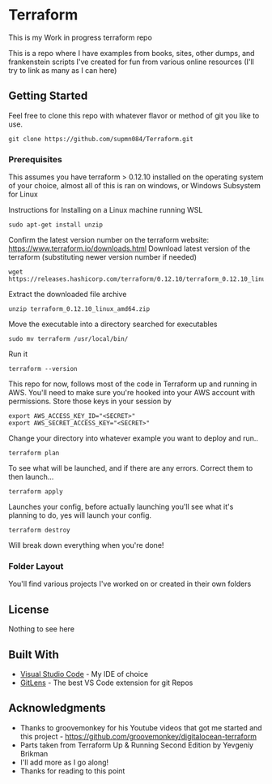 # Terraform
This is my Work in progress terraform repo

This is a repo where I have examples from books, sites, other dumps, and  frankenstein scripts I've created for fun from various online resources (I'll try to link as many as I can here)

## Getting Started

Feel free to clone this repo with whatever flavor or method of git you like to use. 

```
git clone https://github.com/supmn084/Terraform.git
```

### Prerequisites

This assumes you have terraform  > 0.12.10 installed on the operating system of your choice, almost all of this is ran on windows, or Windows Subsystem for Linux

Instructions for Installing on a Linux machine running WSL

```
sudo apt-get install unzip
```
Confirm the latest version number on the terraform website:
 https://www.terraform.io/downloads.html
Download latest version of the terraform (substituting newer version number if needed)
```
wget https://releases.hashicorp.com/terraform/0.12.10/terraform_0.12.10_linux_amd64.zip
```
Extract the downloaded file archive

```
unzip terraform_0.12.10_linux_amd64.zip
```
Move the executable into a directory searched for executables

```
sudo mv terraform /usr/local/bin/
```
Run it

```
terraform --version 
```
This repo for now, follows most of the code in Terraform up and running in AWS. You'll need to make sure you're hooked into your AWS account with permissions. Store those keys in your session by
```
export AWS_ACCESS_KEY_ID="<SECRET>"
export AWS_SECRET_ACCESS_KEY="<SECRET>"
```
Change your directory into whatever example you want to deploy and run..
```
terraform plan
```
To see what will be launched, and if there are any errors. Correct them to then launch...

```
terraform apply 
```
Launches your config, before actually launching you'll see what it's planning to do, yes will launch your config.

```
terraform destroy
```
Will break down everything when you're done!
### Folder Layout

You'll find various projects I've worked on or created in their own folders

## License

Nothing to see here

## Built With

* [Visual Studio Code](https://visualstudio.microsoft.com/) - My IDE of choice
* [GitLens](https://gitlens.amod.io/) - The best VS Code extension for git Repos


## Acknowledgments

* Thanks to groovemonkey for his Youtube videos that got me started and this project - https://github.com/groovemonkey/digitalocean-terraform
* Parts taken from Terraform Up & Running Second Edition by Yevgeniy Brikman
* I'll add more as I go along!
* Thanks for reading to this point

